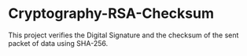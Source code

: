# Cryptography-RSA-Checksum
This project verifies the Digital Signature and the checksum of the sent packet of data using SHA-256.
